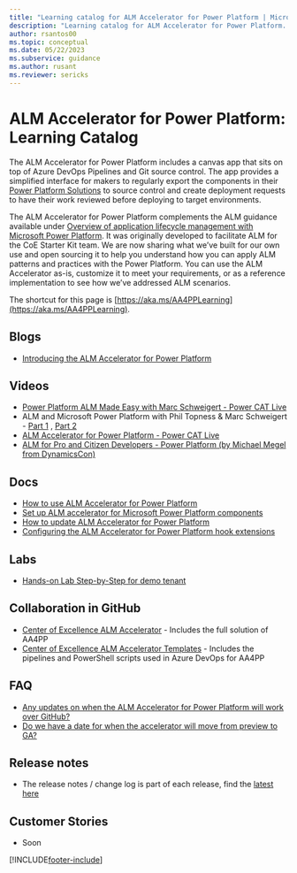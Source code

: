 ```yaml
---
title: "Learning catalog for ALM Accelerator for Power Platform | MicrosoftDocs"
description: "Learning catalog for ALM Accelerator for Power Platform. "
author: rsantos00
ms.topic: conceptual
ms.date: 05/22/2023
ms.subservice: guidance
ms.author: rusant
ms.reviewer: sericks
---
```

# ALM Accelerator for Power Platform: Learning Catalog

The  ALM Accelerator for Power Platform  includes a canvas app that sits on top of Azure DevOps Pipelines and Git source control. The app provides a simplified interface for makers to regularly export the components in their  [Power Platform Solutions](/power-platform/alm/solution-concepts-alm)  to source control and create deployment requests to have their work reviewed before deploying to target environments.

The ALM Accelerator for Power Platform complements the ALM guidance available under [Overview of application lifecycle management with Microsoft Power Platform](/power-platform/alm/overview-alm). It was originally developed to facilitate ALM for the CoE Starter Kit team. We are now sharing what we’ve built for our own use and open sourcing it to help you understand how you can apply ALM patterns and practices with the Power Platform. You can use the ALM Accelerator as-is, customize it to meet your requirements, or as a reference implementation to see how we’ve addressed ALM scenarios.

The shortcut for this page is [https://aka.ms/AA4PPLearning](https://aka.ms/AA4PPLearning).

## Blogs

- [Introducing the ALM Accelerator for Power Platform](https://powerapps.microsoft.com/blog/introducing-the-alm-accelerator-for-power-platform/)

## Videos

- [Power Platform ALM Made Easy with Marc Schweigert - Power CAT Live](https://www.youtube.com/watch?v=aO-CmmGebLk)
- ALM and Microsoft Power Platform with Phil Topness & Marc Schweigert - [Part 1](https://www.youtube.com/watch?v=cMZGMokgkHE) , [Part 2](https://www.youtube.com/watch?v=8H80T4w1MnI)
- [ALM Accelerator for Power Platform - Power CAT Live](https://www.youtube.com/watch?v=daK6LuR9Uuk)
- [ALM for Pro and Citizen Developers - Power Platform (by Michael Megel from DynamicsCon)](https://www.youtube.com/watch?v=lVqxkRUfDhI)

## Docs

- [How to use ALM Accelerator for Power Platform](overview.md)
- [Set up ALM accelerator for Microsoft Power Platform components](setup-admin-tasks.md)
- [How to update ALM Accelerator for Power Platform](setup-pipeline-sync.md)
- [Configuring the ALM Accelerator for Power Platform hook extensions](setup-hook-extensions.md)

## Labs

- [Hands-on Lab Step-by-Step for demo tenant](https://github.com/microsoft/coe-starter-kit/tree/main/CenterofExcellenceALMAccelerator/Labs/Demo%20tenant%20setup/)

## Collaboration in GitHub

- [Center of Excellence ALM Accelerator](https://github.com/microsoft/coe-starter-kit/tree/main/CenterofExcellenceALMAccelerator) - Includes the full solution of AA4PP
- [Center of Excellence ALM Accelerator Templates](https://github.com/microsoft/coe-alm-accelerator-templates) - Includes the pipelines and PowerShell scripts used in Azure DevOps for AA4PP

## FAQ

- [Any updates on when the ALM Accelerator for Power Platform will work over GitHub?](https://github.com/microsoft/coe-starter-kit/discussions/2336)
- [Do we have a date for when the accelerator will move from preview to GA?](https://github.com/microsoft/coe-starter-kit/discussions/2334)

## Release notes

- The release notes / change log is part of each release, find the [latest here](https://github.com/microsoft/coe-starter-kit/releases/)

## Customer Stories

- Soon

[!INCLUDE[footer-include](../../includes/footer-banner.md)]
